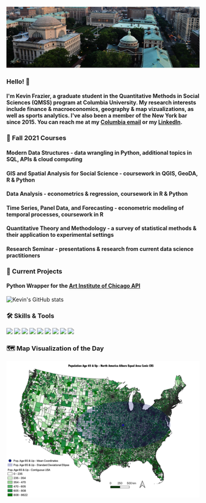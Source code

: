 ![Header](https://raw.githubusercontent.com/kpf2114/kpf2114/main/images/columbia-sites-hero-image_2.jpg)

### Hello! 👋
#### I'm Kevin Frazier, a graduate student in the Quantitative Methods in Social Sciences (QMSS) program at Columbia University. My research interests include finance & macroeconomics, geography & map vizualizations, as well as sports analytics. I've also been a member of the New York bar since 2015. You can reach me at my [Columbia email](kpf2114@columbia.edu) or my [LinkedIn](https://www.linkedin.com/in/kevin-frazier-b15226a8/).

### 🏫 Fall 2021 Courses
#### Modern Data Structures - data wrangling in Python, additional topics in SQL, APIs & cloud computing
#### GIS and Spatial Analysis for Social Science - coursework in QGIS, GeoDA, R & Python
#### Data Analysis - econometrics & regression, coursework in R & Python
#### Time Series, Panel Data, and Forecasting - econometric modeling of temporal processes, coursework in R
#### Quantitative Theory and Methodology - a survey of statistical methods & their application to experimental settings
#### Research Seminar - presentations & research from current data science practitioners

### 🔭 Current Projects
#### Python Wrapper for the [Art Institute of Chicago API](https://api.artic.edu/docs/#introduction)

![Kevin's GitHub stats](https://github-readme-stats.vercel.app/api?username=kpf2114&count_private=true)

### 🛠️ Skills & Tools

![](https://img.shields.io/badge/OS-Mac-informational?style=flat&logo=<LOGO_NAME>&logoColor=white&color=2bbc8a) ![](https://img.shields.io/badge/Code-Python-informational?style=flat&logo=<LOGO_NAME>&logoColor=white&color=2bbc8a) ![](https://img.shields.io/badge/Editor-Jupyter-informational?style=flat&logo=<LOGO_NAME>&logoColor=white&color=2bbc8a) ![](https://img.shields.io/badge/Editor-Colab-informational?style=flat&logo=<LOGO_NAME>&logoColor=white&color=2bbc8a) ![](https://img.shields.io/badge/Code-R-informational?style=flat&logo=<LOGO_NAME>&logoColor=white&color=2bbc8a) ![](https://img.shields.io/badge/Editor-RStudio-informational?style=flat&logo=<LOGO_NAME>&logoColor=white&color=2bbc8a) ![](https://img.shields.io/badge/Tool-MySQL-informational?style=flat&logo=<LOGO_NAME>&logoColor=white&color=2bbc8a) ![](https://img.shields.io/badge/Tool-QGIS-informational?style=flat&logo=<LOGO_NAME>&logoColor=white&color=2bbc8a) ![](https://img.shields.io/badge/Tool-GeoDA-informational?style=flat&logo=<LOGO_NAME>&logoColor=white&color=2bbc8a)

### 🗺️ Map Visualization of the Day
![MapViz](https://raw.githubusercontent.com/kpf2114/kpf2114/main/images/map_viz.png)

<!--
**kpf2114/kpf2114** is a ✨ _special_ ✨ repository because its `README.md` (this file) appears on your GitHub profile.

Here are some ideas to get you started:

- 🔭 I’m currently working on ...
- 🌱 I’m currently learning ...
- 👯 I’m looking to collaborate on ...
- 🤔 I’m looking for help with ...
- 💬 Ask me about ...
- 📫 How to reach me: ...
- 😄 Pronouns: ...
- ⚡ Fun fact: ...
-->
